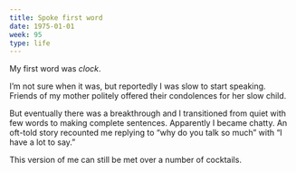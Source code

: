 ```yaml
---
title: Spoke first word
date: 1975-01-01
week: 95
type: life
---
```


My first word was _clock_.

I’m not sure when it was, but reportedly I was slow to start speaking. Friends of my mother politely offered their condolences for her slow child.

But eventually there was a breakthrough and I transitioned from quiet with few words to making complete sentences. Apparently I became chatty. An oft-told story recounted me replying to “why do you talk so much” with “I have a lot to say.”

This version of me can still be met over a number of cocktails.
